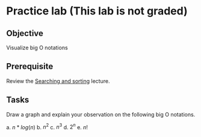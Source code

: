 # Practice lab (This lab is not graded)

## Objective

Visualize big O notations

## Prerequisite

Review the [Searching and sorting](https://htmlpreview.github.io/?https://github.com/d-khan/java/blob/main/search-sort/Lecture.html) lecture.

## Tasks
Draw a graph and explain your observation on the following big O notations.

a. $n*log(n)$
b. $n^2$
c. $n^3$
d. $2^n$
e. $n!$
